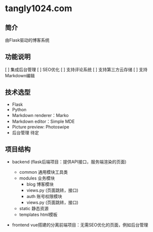 # tangly1024.com

## 简介
由Flask驱动的博客系统
## 功能说明
[ ] 集成后台管理
[ ] SEO优化
[ ] 支持评论系统
[ ] 支持第三方云存储
[ ] 支持Markdown编辑

## 技术选型
- Flask
- Python
- Markdown renderer：Marko
- Markdown editor：Simple MDE
- Picture preview: Photoswipe
- 后台管理 待定

## 项目结构
- backend (flask后端项目：提供API接口，服务端渲染的页面)
    - common 通用模块工具类
    - modules 业务模块
       - blog 博客模块
        - views.py (页面跳转，接口)
       - auth 账号权限模块
        - views.py (页面跳转，接口)
    - static 静态资源
    - templates html模板
    
    
- frontend
    vue搭建的分离前端项目：无需SEO优化的页面，例如后台管理



